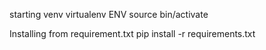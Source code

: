 starting venv
virtualenv ENV
source bin/activate


Installing from requirement.txt
pip install -r requirements.txt